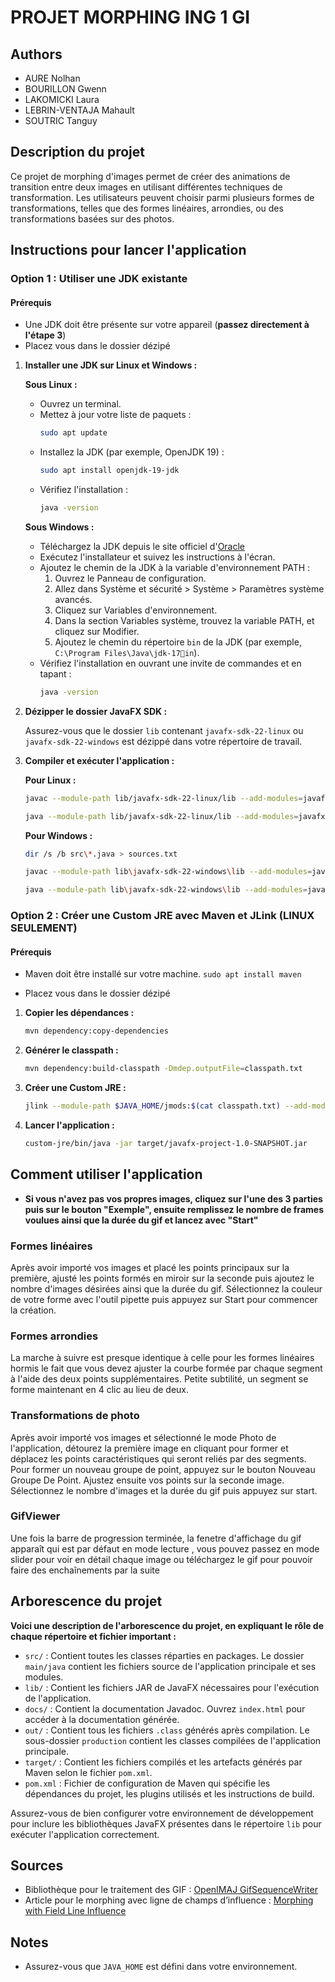 
# PROJET MORPHING ING 1 GI

## Authors

- AURE Nolhan
- BOURILLON Gwenn
- LAKOMICKI Laura
- LEBRIN-VENTAJA Mahault
- SOUTRIC Tanguy

## Description du projet

Ce projet de morphing d'images permet de créer des animations de transition entre deux images en utilisant différentes techniques de transformation. Les utilisateurs peuvent choisir parmi plusieurs formes de transformations, telles que des formes linéaires, arrondies, ou des transformations basées sur des photos.

## Instructions pour lancer l'application

### Option 1 : Utiliser une JDK existante
#### Prérequis

- Une JDK doit être présente sur votre appareil (**passez directement à l'étape 3**)
- Placez vous dans le dossier dézipé

1. **Installer une JDK sur Linux et Windows :**

   **Sous Linux :**

   - Ouvrez un terminal.
   - Mettez à jour votre liste de paquets :
     ```sh
     sudo apt update
     ```
   - Installez la JDK (par exemple, OpenJDK 19) :
     ```sh
     sudo apt install openjdk-19-jdk
     ```
   - Vérifiez l'installation :
     ```sh
     java -version
     ```

   **Sous Windows :**

   - Téléchargez la JDK depuis le site officiel d'[Oracle](https://www.oracle.com/java/technologies/javase/jdk19-archive-downloads.html) 
   - Exécutez l'installateur et suivez les instructions à l'écran.
   - Ajoutez le chemin de la JDK à la variable d'environnement PATH :
     1. Ouvrez le Panneau de configuration.
     2. Allez dans Système et sécurité > Système > Paramètres système avancés.
     3. Cliquez sur Variables d'environnement.
     4. Dans la section Variables système, trouvez la variable PATH, et cliquez sur Modifier.
     5. Ajoutez le chemin du répertoire `bin` de la JDK (par exemple, `C:\Program Files\Java\jdk-17in`).
   - Vérifiez l'installation en ouvrant une invite de commandes et en tapant :
     ```sh
     java -version
     ```

2. **Dézipper le dossier JavaFX SDK :**

   Assurez-vous que le dossier `lib` contenant `javafx-sdk-22-linux` ou `javafx-sdk-22-windows` est dézippé dans votre répertoire de travail.

3. **Compiler et exécuter l'application :**

   **Pour Linux :**
   ```sh
   javac --module-path lib/javafx-sdk-22-linux/lib --add-modules=javafx.controls,javafx.fxml,javafx.graphics,javafx.base,javafx.media,javafx.swing,javafx.web -d out $(find src -name "*.java")
    ```
    ```sh
   java --module-path lib/javafx-sdk-22-linux/lib --add-modules=javafx.controls,javafx.fxml,javafx.graphics,javafx.base,javafx.media,javafx.swing,javafx.web -cp out projet.Hello
   ```

   **Pour Windows :**
   ```sh
   dir /s /b src\*.java > sources.txt 
   ```
   ```sh
   javac --module-path lib\javafx-sdk-22-windows\lib --add-modules=javafx.controls,javafx.fxml,javafx.graphics,javafx.base,javafx.media,javafx.swing,javafx.web -d out @sources.txt 
   ```
   ```sh
   java --module-path lib\javafx-sdk-22-windows\lib --add-modules=javafx.controls,javafx.fxml,javafx.graphics,javafx.base,javafx.media,javafx.swing,javafx.web -cp out projet.Hello
   ```

### Option 2 : Créer une Custom JRE avec Maven et JLink (LINUX SEULEMENT)

#### Prérequis

- Maven doit être installé sur votre machine. ```sudo apt install maven ```

- Placez vous dans le dossier dézipé

1. **Copier les dépendances :**
   ```sh
   mvn dependency:copy-dependencies
   ```

2. **Générer le classpath :**
   ```sh
   mvn dependency:build-classpath -Dmdep.outputFile=classpath.txt
   ```

3. **Créer une Custom JRE :**
   ```sh
   jlink --module-path $JAVA_HOME/jmods:$(cat classpath.txt) --add-modules javafx.controls,javafx.fxml,javafx.graphics,javafx.base,javafx.media,javafx.swing,javafx.web --output custom-jre
   ```

4. **Lancer l'application :**
   ```sh
   custom-jre/bin/java -jar target/javafx-project-1.0-SNAPSHOT.jar
   ```

## Comment utiliser l'application
 - **Si vous n'avez pas vos propres images, cliquez sur l'une des 3 parties puis sur le bouton "Exemple", ensuite remplissez le nombre de frames voulues ainsi que la durée du gif et lancez avec "Start"**
### Formes linéaires

Après avoir importé vos images et placé les points principaux sur la première, ajusté les points formés en miroir sur la seconde puis ajoutez le nombre d'images désirées ainsi que la durée du gif.
Sélectionnez la couleur de votre forme avec l'outil pipette puis appuyez sur Start pour commencer la création.

### Formes arrondies

La marche à suivre est presque identique à celle pour les formes linéaires hormis le fait que vous devez ajuster la courbe formée par chaque segment à l'aide des deux points supplémentaires.
Petite subtilité, un segment se forme maintenant en 4 clic au lieu de deux.

### Transformations de photo

Après avoir importé vos images et sélectionné le mode Photo de l'application, détourez la première image en cliquant pour former et déplacez les points caractéristiques qui seront reliés par des segments. 
Pour former un nouveau groupe de point, appuyez sur le bouton Nouveau Groupe De Point. Ajustez ensuite vos points sur la seconde image. Sélectionnez le nombre d'images et la durée du gif puis appuyez sur start.

### GifViewer
Une fois la barre de progression terminée, la fenetre d'affichage du gif apparaît qui est par défaut en mode lecture , vous pouvez passez en mode slider pour voir en détail chaque image ou téléchargez le gif pour pouvoir faire des enchaînements par la suite

## Arborescence du projet

**Voici une description de l'arborescence du projet, en expliquant le rôle de chaque répertoire et fichier important :**


- `src/` : Contient toutes les classes réparties en packages. Le dossier `main/java` contient les fichiers source de l'application principale et ses modules.
- `lib/` : Contient les fichiers JAR de JavaFX nécessaires pour l'exécution de l'application.
- `docs/` : Contient la documentation Javadoc. Ouvrez `index.html` pour accéder à la documentation générée.
- `out/` : Contient tous les fichiers `.class` générés après compilation. Le sous-dossier `production` contient les classes compilées de l'application principale.
- `target/` : Contient les fichiers compilés et les artefacts générés par Maven selon le fichier `pom.xml`.
- `pom.xml` : Fichier de configuration de Maven qui spécifie les dépendances du projet, les plugins utilisés et les instructions de build.

Assurez-vous de bien configurer votre environnement de développement pour inclure les bibliothèques JavaFX présentes dans le répertoire `lib` pour exécuter l'application correctement.
## Sources

- Bibliothèque pour le traitement des GIF : [OpenIMAJ GifSequenceWriter](https://openimaj.org/openimaj-demos/sandbox/xref/org/openimaj/demos/sandbox/image/gif/GifSequenceWriter.html)
- Article pour le morphing avec ligne de champs d’influence : [Morphing with Field Line Influence](https://www.cs.princeton.edu/courses/archive/fall00/cs426/papers/beier92.pdf)


## Notes

- Assurez-vous que `JAVA_HOME` est défini dans votre environnement.